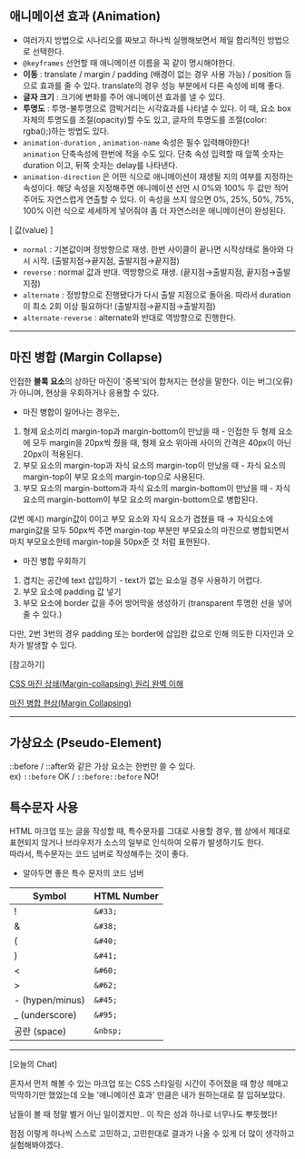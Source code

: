 ## 애니메이션 효과 (Animation)

- 여러가지 방법으로 시나리오를 짜보고 하나씩 실행해보면서 제일 합리적인 방법으로 선택한다.
- `@keyframes` 선언할 때 애니메이션 이름을 꼭 같이 명시해야한다.
- **이동** : translate / margin / padding (배경이 없는 경우 사용 가능) / position 등으로 효과를 줄 수 있다. 
translate의 경우 성능 부분에서 다른 속성에 비해 좋다.
- **글자 크기** : 크기에 변화를 주어 애니메이션 효과를 낼 수 있다.
- **투명도** : 투명-불투명으로 깜박거리는 시각효과를 나타낼 수 있다. 이 때, 요소 box 자체의 투명도를 조절(opacity)할 수도 있고, 글자의 투명도를 조절(color: rgba();)하는 방법도 있다.
- `animation-duration` , `animation-name` 속성은 필수 입력해야한다!  
`animation` 단축속성에 한번에 적을 수도 있다. 단축 속성 입력할 때 앞쪽 숫자는 duration 이고, 뒤쪽 숫자는 delay를 나타낸다.
- `animation-direction` 은 어떤 식으로 애니메이션이 재생될 지의 여부를 지정하는 속성이다.
해당 속성을 지정해주면 애니메이션 선언 시 0%와 100% 두 값만 적어주어도 자연스럽게 연출할 수 있다.  이 속성을 쓰지 않으면 0%, 25%, 50%, 75%, 100% 이런 식으로 세세하게 넣어줘야 좀 더 자연스러운 애니메이션이 완성된다.  

[ 값(value) ] 
- `normal` : 기본값이며 정방향으로 재생. 한번 사이클이 끝나면 시작상태로 돌아와 다시 시작. (출발지점→끝지점, 출발지점→끝지점)
- `reverse` : normal 값과 반대. 역방향으로 재생. (끝지점→출발지점, 끝지점→출발지점)
- `alternate` : 정방향으로 진행됐다가 다시 출발 지점으로 돌아옴. 따라서 duration이 최소 2회 이상 필요하다! (출발지점→끝지점→출발지점)
- `alternate-reverse` : alternate와 반대로 역방향으로 진행한다.

---

## 마진 병합 (Margin Collapse)

인접한 **블록 요소**의 상하단 마진이 '중복'되어 합쳐지는 현상을 말한다.  이는 버그(오류)가 아니며, 현상을 우회하거나 응용할 수 있다.

- 마진 병합이 일어나는 경우는,
1. 형제 요소끼리 margin-top과 margin-bottom이 만났을 때 - 인접한 두 형제 요소에 모두 margin을 20px씩 줬을 때, 형제 요소 위아래 사이의 간격은 40px이 아닌 20px이 적용된다.
2. 부모 요소의 margin-top과 자식 요소의 margin-top이 만났을 때 - 자식 요소의 margin-top이 부모 요소의 margin-top으로 사용된다.  
3. 부모 요소의 margin-bottom과 자식 요소의 margin-bottom이 만났을 때 - 자식 요소의 margin-bottom이 부모 요소의 margin-bottom으로 병합된다.
  
  (2번 예시) margin값이 0이고 부모 요소와 자식 요소가 겹쳤을 때 → 자식요소에 margin값을 모두 50px씩 주면 margin-top 부분만 부모요소의 마진으로 병합되면서 마치 부모요소한테 margin-top을 50px준 것 처럼 표현된다.
- 마진 병합 우회하기
1. 겹치는 공간에 text 삽입하기 - text가 없는 요소일 경우 사용하기 어렵다.
2. 부모 요소에 padding 값 넣기
3. 부모 요소에 border 값을 주어 방어막을 생성하기 (transparent 투명한 선을 넣어줄 수 있다.)   
  
다만, 2번 3번의 경우 padding 또는 border에 삽입한 값으로 인해 의도한 디자인과 오차가 발생할 수 있다.

[참고하기]

[CSS 마진 상쇄(Margin-collapsing) 원리 완벽 이해](https://velog.io/@raram2/CSS-%EB%A7%88%EC%A7%84-%EC%83%81%EC%87%84Margin-collapsing-%EC%9B%90%EB%A6%AC-%EC%99%84%EB%B2%BD-%EC%9D%B4%ED%95%B4)

[마진 병합 현상(Margin Collapsing)](https://velog.io/@ursr0706/%EB%A7%88%EC%A7%84margin)

---

## 가상요소 (Pseudo-Element)

::before / ::after와 같은 가상 요소는 한번만 쓸 수 있다.  
  ex) `::before` OK / `::before::before` NO!

## 특수문자 사용

HTML 마크업 또는 글을 작성할 때, 특수문자를 그대로 사용할 경우, 웹 상에서 제대로 표현되지 않거나 브라우저가 소스의 일부로 인식하여 오류가 발생하기도 한다.  
따라서, 특수문자는 코드 넘버로 작성해주는 것이 좋다.

- 알아두면 좋은 특수 문자의 코드 넘버

|Symbol|HTML Number|
|------|---|
|!|`&#33;`|
|&|`&#38;`|
|(|`&#40;`|
|)|`&#41;`|
|<|`&#60;`|
|>|`&#62;`|
|- (hypen/minus)|`&#45;`|
|_ (underscore)|`&#95;`|
|공란 (space)|`&nbsp;`|

---

[오늘의 Chat]

혼자서 먼저 해볼 수 있는 마크업 또는 CSS 스타일링 시간이 주어졌을 때 항상 헤매고 막막하기만 했었는데 오늘 '애니메이션 효과' 만큼은 내가 원하는대로 잘 입혀보았다.

남들이 볼 때 정말 별거 아닌 일이겠지만.. 이 작은 성과 하나로 너무나도 뿌듯했다!

점점 이렇게 하나씩 스스로 고민하고, 고민한대로 결과가 나올 수 있게 더 많이 생각하고 실험해봐야겠다.